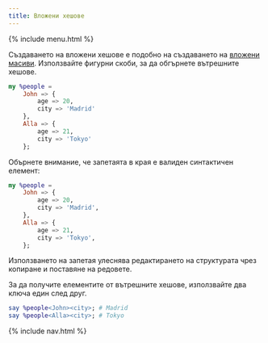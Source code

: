 ```yaml
---
title: Вложени хешове
---
```


{% include menu.html %}

Създаването на вложени хешове е подобно на създаването на [вложени масиви](/bg/essentials/positionals/nested-arrays). Използвайте фигурни скоби, за да обгърнете вътрешните хешове.

```raku
my %people =
    John => {
        age => 20,
        city => 'Madrid'
    },
    Alla => {
        age => 21,
        city => 'Tokyo'
    };
```

Обърнете внимание, че запетаята в края е валиден синтактичен елемент:

```raku
my %people =
    John => {
        age => 20,
        city => 'Madrid',
    },
    Alla => {
        age => 21,
        city => 'Tokyo',
    };
```

Използването на запетая улеснява редактирането на структурата чрез копиране и поставяне на редовете.

За да получите елементите от вътрешните хешове, използвайте два ключа един след друг.

```raku
say %people<John><city>; # Madrid
say %people<Alla><city>; # Tokyo
```

{% include nav.html %}